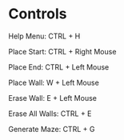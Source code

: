 # Controls
Help Menu: CTRL + H

Place Start: CTRL + Right Mouse

Place End: CTRL + Left Mouse

Place Wall: W + Left Mouse

Erase Wall: E + Left Mouse

Erase All Walls: CTRL + E

Generate Maze: CTRL + G
